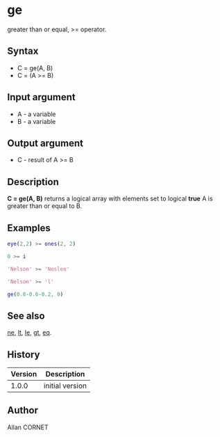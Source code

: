 

# ge

greater than or equal, >= operator.

## Syntax

- C = ge(A, B)
- C = (A >= B)

## Input argument

 - A - a variable
 - B - a variable

## Output argument

 - C - result of A >= B

## Description


  <p><b>C = ge(A, B)</b> returns a logical array with elements set to logical <b>true</b> A is greater than or equal to B.</p>
  <p/>


## Examples

```matlab
eye(2,2) >= ones(2, 2)
```
```matlab
0 >= i
```
```matlab
'Nelson' >= 'Noslen'
```
```matlab
'Nelson' >= 'l'
```
```matlab
ge(0.8-0.6-0.2, 0)
```

## See also

[ne](ne.md), [lt](lt.md), [le](le.md), [gt](gt.md), [eq](eq.md).
## History

|Version|Description|
|------|------|
|1.0.0|initial version|


## Author

Allan CORNET



